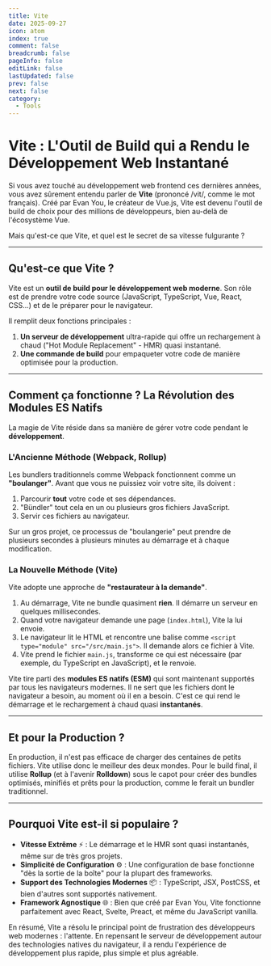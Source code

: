 ```yaml
---
title: Vite
date: 2025-09-27
icon: atom
index: true
comment: false
breadcrumb: false
pageInfo: false
editLink: false
lastUpdated: false
prev: false
next: false
category:
  - Tools
---
```


# Vite : L'Outil de Build qui a Rendu le Développement Web Instantané

Si vous avez touché au développement web frontend ces dernières années, vous avez sûrement entendu parler de **Vite** (prononcé /vit/, comme le mot français). Créé par Evan You, le créateur de Vue.js, Vite est devenu l'outil de build de choix pour des millions de développeurs, bien au-delà de l'écosystème Vue.

Mais qu'est-ce que Vite, et quel est le secret de sa vitesse fulgurante ?

---

## Qu'est-ce que Vite ?

Vite est un **outil de build pour le développement web moderne**. Son rôle est de prendre votre code source (JavaScript, TypeScript, Vue, React, CSS...) et de le préparer pour le navigateur.

Il remplit deux fonctions principales :

1.  **Un serveur de développement** ultra-rapide qui offre un rechargement à chaud ("Hot Module Replacement" - HMR) quasi instantané.
2.  **Une commande de build** pour empaqueter votre code de manière optimisée pour la production.

---

## Comment ça fonctionne ? La Révolution des Modules ES Natifs

La magie de Vite réside dans sa manière de gérer votre code pendant le **développement**.

### L'Ancienne Méthode (Webpack, Rollup)

Les bundlers traditionnels comme Webpack fonctionnent comme un **"boulanger"**. Avant que vous ne puissiez voir votre site, ils doivent :

1.  Parcourir **tout** votre code et ses dépendances.
2.  "Bündler" tout cela en un ou plusieurs gros fichiers JavaScript.
3.  Servir ces fichiers au navigateur.

Sur un gros projet, ce processus de "boulangerie" peut prendre de plusieurs secondes à plusieurs minutes au démarrage et à chaque modification.

### La Nouvelle Méthode (Vite)

Vite adopte une approche de **"restaurateur à la demande"**.

1.  Au démarrage, Vite ne bundle quasiment **rien**. Il démarre un serveur en quelques millisecondes.
2.  Quand votre navigateur demande une page (`index.html`), Vite la lui envoie.
3.  Le navigateur lit le HTML et rencontre une balise comme `<script type="module" src="/src/main.js">`. Il demande alors ce fichier à Vite.
4.  Vite prend le fichier `main.js`, transforme ce qui est nécessaire (par exemple, du TypeScript en JavaScript), et le renvoie.

Vite tire parti des **modules ES natifs (ESM)** qui sont maintenant supportés par tous les navigateurs modernes. Il ne sert que les fichiers dont le navigateur a besoin, au moment où il en a besoin. C'est ce qui rend le démarrage et le rechargement à chaud quasi **instantanés**.

---

## Et pour la Production ?

En production, il n'est pas efficace de charger des centaines de petits fichiers. Vite utilise donc le meilleur des deux mondes. Pour le build final, il utilise **Rollup** (et à l'avenir **Rolldown**) sous le capot pour créer des bundles optimisés, minifiés et prêts pour la production, comme le ferait un bundler traditionnel.

---

## Pourquoi Vite est-il si populaire ?

- **Vitesse Extrême** ⚡ : Le démarrage et le HMR sont quasi instantanés, même sur de très gros projets.
- **Simplicité de Configuration** ⚙️ : Une configuration de base fonctionne "dès la sortie de la boîte" pour la plupart des frameworks.
- **Support des Technologies Modernes** 📦 : TypeScript, JSX, PostCSS, et bien d'autres sont supportés nativement.
- **Framework Agnostique** 🌐 : Bien que créé par Evan You, Vite fonctionne parfaitement avec React, Svelte, Preact, et même du JavaScript vanilla.

En résumé, Vite a résolu le principal point de frustration des développeurs web modernes : l'attente. En repensant le serveur de développement autour des technologies natives du navigateur, il a rendu l'expérience de développement plus rapide, plus simple et plus agréable.
